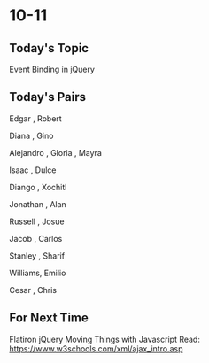 # 10-11

## Today's Topic
Event Binding in jQuery


## Today's Pairs

Edgar , Robert 

Diana , Gino 

Alejandro , Gloria , Mayra 

Isaac , Dulce 

Diango , Xochitl 

Jonathan , Alan 

Russell , Josue 

Jacob , Carlos 

Stanley , Sharif 

Williams, Emilio 

Cesar , Chris 

## For Next Time

Flatiron jQuery Moving Things with Javascript
Read: https://www.w3schools.com/xml/ajax_intro.asp

